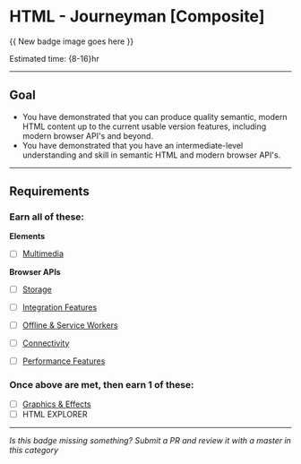# HTML - Journeyman [Composite]

{{ New badge image goes here }}
<!-- TODO: design new V2 JavaScript badge before this releases -->

Estimated time: {8-16}hr

-----


## Goal
- You have demonstrated that you can produce quality semantic, modern HTML content up to the current usable version features, including modern browser API's and beyond.
- You have demonstrated that you have an intermediate-level understanding and skill in semantic HTML and modern browser API's.


-----


## Requirements

### Earn all of these:

**Elements**

- [ ] [Multimedia](_micro_multimedia.md)

**Browser APIs**

- [ ] [Storage](_micro_storage.md)
- [ ] [Integration Features](_micro_integration-features.md)
- [ ] [Offline & Service Workers](_micro_offline-service-workers.md)
- [ ] [Connectivity](_micro_connectivity.md)
- [ ] [Performance Features](_micro_performance-features.md)


### Once above are met, then earn 1 of these:
- [ ] [Graphics & Effects](_micro_graphics-effects.md)
- [ ] HTML EXPLORER

-----

  *Is this badge missing something? Submit a PR and review it with a master in this category*

